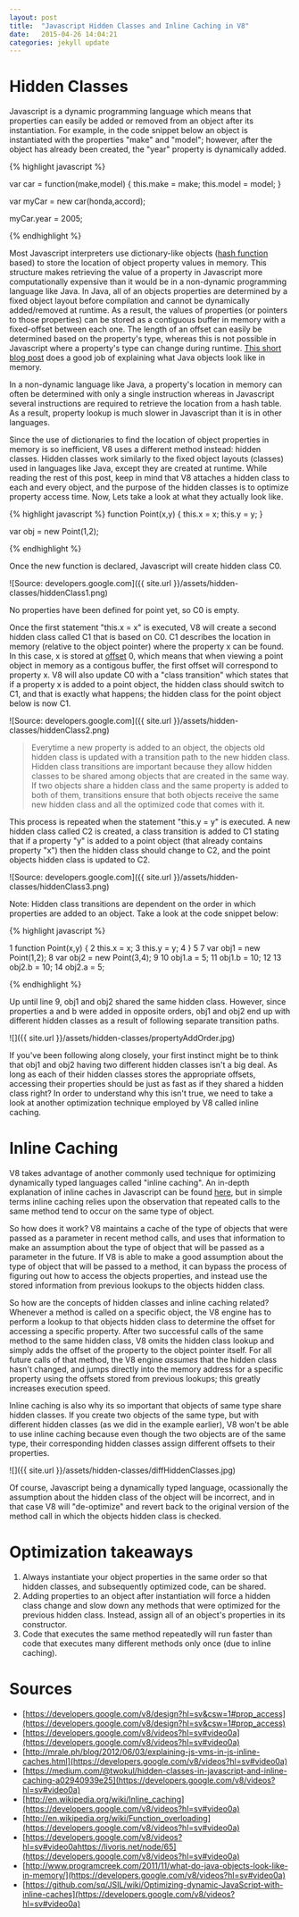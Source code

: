 ```yaml
---
layout: post
title:  "Javascript Hidden Classes and Inline Caching in V8"
date:   2015-04-26 14:04:21
categories: jekyll update
---
```

Hidden Classes
==============
Javascript is a dynamic programming language which means that properties can easily be added or removed from an object after its instantiation. For example, in the code snippet below an object is instantiated with the properties "make" and "model"; however, after the object has already been created, the "year" property is dynamically added.


{% highlight javascript %}

var car = function(make,model) {
	this.make = make;
	this.model = model;
}

var myCar = new car(honda,accord);

myCar.year = 2005;

{% endhighlight %}

Most Javascript interpreters use dictionary-like objects ([hash function](http://en.wikipedia.org/wiki/Hash_function) based) to store the location of object property values in memory. This structure makes retrieving the value of a property in Javascript more computationally expensive than it would be in a non-dynamic programming language like Java. In Java, all of an objects properties are determined by a fixed object layout before compilation and cannot be dynamically added/removed at runtime. As a result, the values of properties (or pointers to those properties) can be stored as a contiguous buffer in memory with a fixed-offset between each one. The length of an offset can easily be determined based on the property's type, whereas this is not possible in Javascript where a property's type can change during runtime. [This short blog post](http://www.programcreek.com/2011/11/what-do-java-objects-look-like-in-memory/) does a good job of explaining what Java objects look like in memory.

In a non-dynamic language like Java, a property's location in memory can often be determined with only a single instruction whereas in Javascript several instructions are required to retrieve the location from a hash table. As a result, property lookup is much slower in Javascript than it is in other languages.

Since the use of dictionaries to find the location of object properties in memory is so inefficient, V8 uses a different method instead: hidden classes. Hidden classes work similarly to the fixed object layouts (classes) used in languages like Java, except they are created at runtime. While reading the rest of this post, keep in mind that V8 attaches a hidden class to each and every object, and the purpose of the hidden classes is to optimize property access time. Now, Lets take a look at what they actually look like.

{% highlight javascript %}
function Point(x,y) {
	this.x = x;
	this.y = y;
}

var obj = new Point(1,2);

{% endhighlight %}


Once the new function is declared, Javascript will create hidden class C0. 

![Source: developers.google.com]({{ site.url }}/assets/hidden-classes/hiddenClass1.png)

No properties have been defined for point yet, so C0 is empty.

Once the first statement "this.x = x" is executed, V8 will create a second hidden class called C1 that is based on C0. C1 describes the location in memory (relative to the object pointer) where the property x can be found. In this case, x is stored at [offset](http://en.wikipedia.org/wiki/Offset_%28computer_science%29) 0, which means that when viewing a point object in memory as a contigous buffer, the first offset will correspond to property x. V8 will also update C0 with a "class transition" which states that if a property x is added to a point object, the hidden class should switch to C1, and that is exactly what happens; the hidden class for the point object below is now C1.

![Source: developers.google.com]({{ site.url }}/assets/hidden-classes/hiddenClass2.png)

> Everytime a new property is added to an object, the objects old hidden class is updated with a transition path to the new hidden class. Hidden class transitions are important because they allow hidden classes to be shared among objects that are created in the same way. If two objects share a hidden  class and the same property is added to both of them, transitions ensure that both objects receive the same new hidden class and all the optimized code that comes with it.

This process is repeated when the statement "this.y = y" is executed. A new hidden class called C2 is created, a class transition is added to C1 stating that if a property "y" is added to a point object (that already contains property "x") then the hidden class should change to C2, and the point objects hidden class is updated to C2.

![Source: developers.google.com]({{ site.url }}/assets/hidden-classes/hiddenClass3.png)

Note: Hidden class transitions are dependent on the order in which properties are added to an object. Take a look at the code snippet below:

{% highlight javascript %}

1  function Point(x,y) {
2    this.x = x;
3    this.y = y;
4  }
5 
7  var obj1 = new Point(1,2);
8  var obj2 = new Point(3,4);
9
10 obj1.a = 5;
11 obj1.b = 10;
12
13 obj2.b = 10;
14 obj2.a = 5;

{% endhighlight %}

Up until line 9, obj1 and obj2 shared the same hidden class. However, since properties a and b were added in opposite orders, obj1 and obj2 end up with different hidden classes as a result of following separate transition paths.

![]({{ site.url }}/assets/hidden-classes/propertyAddOrder.jpg)

If you've been following along closely, your first instinct might be to think that obj1 and obj2 having two different hidden classes isn't a big deal. As long as each of their hidden classes stores the appropriate offsets, accessing their properties should be just as fast as if they shared a hidden class right? In order to understand why this isn't true, we need to take a look at another optimization technique employed by V8 called inline caching.

Inline Caching
==============
V8 takes advantage of another commonly used technique for optimizing dynamically typed languages called "inline caching". An in-depth explanation of inline caches in Javascript can be found [here](https://github.com/sq/JSIL/wiki/Optimizing-dynamic-JavaScript-with-inline-caches), but in simple terms inline caching relies upon the observation that repeated calls to the same method tend to occur on the same type of object.

So how does it work? V8 maintains a cache of the type of objects that were passed as a parameter in recent method calls, and uses that information to make an assumption about the type of object that will be passed as a parameter in the future. If V8 is able to make a good assumption about the type of object that will be passed to a method, it can bypass the process of figuring out how to access the objects properties, and instead use the stored information from previous lookups to the objects hidden class.

So how are the concepts of hidden classes and inline caching related? Whenever a method is called on a specific object, the V8 engine has to perform a lookup to that objects hidden class to determine the offset for accessing a specific property. After two successful calls of the same method to the same hidden class, V8 omits the hidden class lookup and simply adds the offset of the property to the object pointer itself. For all future calls of that method, the V8 engine _assumes_ that the hidden class hasn't changed, and jumps directly into the memory address for a specific property using the offsets stored from previous lookups; this greatly increases execution speed. 

Inline caching is also why its so important that objects of same type share hidden classes. If you create two objects of the same type, but with different hidden classes (as we did in the example earlier), V8 won't be able to use inline caching because even though the two objects are of the same type, their corresponding hidden classes assign different offsets to their properties.

![]({{ site.url }}/assets/hidden-classes/diffHiddenClasses.jpg)

Of course, Javascript being a dynamically typed language, ocassionally the assumption about the hidden class of the object will be incorrect, and in that case V8 will "de-optimize" and revert back to the original version of the method call in which the objects hidden class is checked.

Optimization takeaways
======================

1. Always instantiate your object properties in the same order so that hidden classes, and subsequently optimized code, can be shared.
2. Adding properties to an object after instantiation will force a hidden class change and slow down any methods that were optimized for the previous hidden class. Instead, assign all of an object's properties in its constructor.
3. Code that executes the same method repeatedly will run faster than code that executes many different methods only once (due to inline caching).

Sources
=======
+ [https://developers.google.com/v8/design?hl=sv&csw=1#prop_access](https://developers.google.com/v8/design?hl=sv&csw=1#prop_access)
+ [https://developers.google.com/v8/videos?hl=sv#video0a](https://developers.google.com/v8/videos?hl=sv#video0a)
+ [http://mrale.ph/blog/2012/06/03/explaining-js-vms-in-js-inline-caches.html](https://developers.google.com/v8/videos?hl=sv#video0a)
+ [https://medium.com/@twokul/hidden-classes-in-javascript-and-inline-caching-a02940939e25](https://developers.google.com/v8/videos?hl=sv#video0a)
+ [http://en.wikipedia.org/wiki/Inline_caching](https://developers.google.com/v8/videos?hl=sv#video0a)
+ [http://en.wikipedia.org/wiki/Function_overloading](https://developers.google.com/v8/videos?hl=sv#video0a)
+ [https://developers.google.com/v8/videos?hl=sv#video0ahttps://livoris.net/node/65](https://developers.google.com/v8/videos?hl=sv#video0a)
+ [http://www.programcreek.com/2011/11/what-do-java-objects-look-like-in-memory/](https://developers.google.com/v8/videos?hl=sv#video0a)
+ [https://github.com/sq/JSIL/wiki/Optimizing-dynamic-JavaScript-with-inline-caches](https://developers.google.com/v8/videos?hl=sv#video0a)

